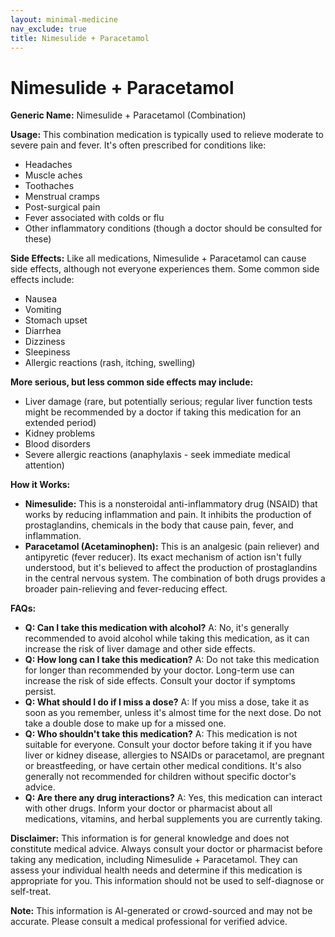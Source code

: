 ```yaml
---
layout: minimal-medicine
nav_exclude: true
title: Nimesulide + Paracetamol
---
```


# Nimesulide + Paracetamol

**Generic Name:** Nimesulide + Paracetamol (Combination)

**Usage:** This combination medication is typically used to relieve moderate to severe pain and fever.  It's often prescribed for conditions like:

* Headaches
* Muscle aches
* Toothaches
* Menstrual cramps
* Post-surgical pain
* Fever associated with colds or flu
* Other inflammatory conditions (though a doctor should be consulted for these)


**Side Effects:**  Like all medications, Nimesulide + Paracetamol can cause side effects, although not everyone experiences them.  Some common side effects include:

* Nausea
* Vomiting
* Stomach upset
* Diarrhea
* Dizziness
* Sleepiness
* Allergic reactions (rash, itching, swelling)


**More serious, but less common side effects may include:**

* Liver damage (rare, but potentially serious; regular liver function tests might be recommended by a doctor if taking this medication for an extended period)
* Kidney problems
* Blood disorders
* Severe allergic reactions (anaphylaxis - seek immediate medical attention)


**How it Works:**

* **Nimesulide:** This is a nonsteroidal anti-inflammatory drug (NSAID) that works by reducing inflammation and pain. It inhibits the production of prostaglandins, chemicals in the body that cause pain, fever, and inflammation.
* **Paracetamol (Acetaminophen):** This is an analgesic (pain reliever) and antipyretic (fever reducer).  Its exact mechanism of action isn't fully understood, but it's believed to affect the production of prostaglandins in the central nervous system.  The combination of both drugs provides a broader pain-relieving and fever-reducing effect.


**FAQs:**

* **Q: Can I take this medication with alcohol?** A: No, it's generally recommended to avoid alcohol while taking this medication, as it can increase the risk of liver damage and other side effects.
* **Q: How long can I take this medication?** A:  Do not take this medication for longer than recommended by your doctor.  Long-term use can increase the risk of side effects.  Consult your doctor if symptoms persist.
* **Q:  What should I do if I miss a dose?** A: If you miss a dose, take it as soon as you remember, unless it's almost time for the next dose. Do not take a double dose to make up for a missed one.
* **Q: Who shouldn't take this medication?** A: This medication is not suitable for everyone.  Consult your doctor before taking it if you have liver or kidney disease, allergies to NSAIDs or paracetamol, are pregnant or breastfeeding, or have certain other medical conditions.  It's also generally not recommended for children without specific doctor's advice.
* **Q: Are there any drug interactions?** A: Yes, this medication can interact with other drugs.  Inform your doctor or pharmacist about all medications, vitamins, and herbal supplements you are currently taking.

**Disclaimer:** This information is for general knowledge and does not constitute medical advice. Always consult your doctor or pharmacist before taking any medication, including Nimesulide + Paracetamol.  They can assess your individual health needs and determine if this medication is appropriate for you.  This information should not be used to self-diagnose or self-treat.


**Note:** This information is AI-generated or crowd-sourced and may not be accurate. Please consult a medical professional for verified advice.